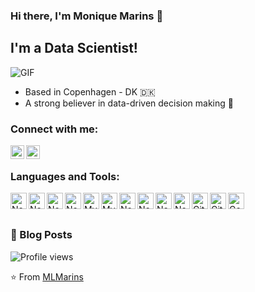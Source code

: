 

### Hi there, I'm Monique Marins  👋
## I'm a Data Scientist!

<img align="center" alt="GIF" src="https://media3.giphy.com/media/3ohzdXIKl0BjNK2g3m/giphy.gif" />


- Based in Copenhagen - DK 🇩🇰
- A strong believer in data-driven decision making 🚀 

### Connect with me:

[<img align="left" alt="Twitter | Twitter" width="22px" src="https://cdn.jsdelivr.net/npm/simple-icons@v3/icons/twitter.svg" />][twitter]
[<img align="left" alt="Monique Marins | LinkedIn" width="22px" src="https://cdn.jsdelivr.net/npm/simple-icons@v3/icons/linkedin.svg" />][linkedin]
<br />

### Languages and Tools:


<img align="left" alt="Node.js" width="26px" src="https://cdn.jsdelivr.net/npm/simple-icons@3.13.0/icons/pycharm.svg" />

<img align="left" alt="Node.js" width="26px" src="https://cdn.jsdelivr.net/npm/simple-icons@3.13.0/icons/python.svg" />
<img align="left" alt="Node.js" width="26px" src="https://cdn.jsdelivr.net/npm/simple-icons@3.13.0/icons/jupyter.svg" />
<img align="left" alt="Node.js" width="26px" src="https://cdn.jsdelivr.net/npm/simple-icons@3.13.0/icons/pytorch.svg" />
<img align="left" alt="MySQL" width="26px" src="https://cdn.jsdelivr.net/npm/simple-icons@3.13.0/icons/mysql.svg" />
<img align="left" alt="MySQL" width="26px" src="https://cdn.jsdelivr.net/npm/simple-icons@3.13.0/icons/apachespark.svg" />

<img align="left" alt="Node.js" width="26px" src="https://cdn.jsdelivr.net/npm/simple-icons@3.13.0/icons/docker.svg" />
<img align="left" alt="Node.js" width="26px" src="https://cdn.jsdelivr.net/npm/simple-icons@3.13.0/icons/elasticsearch.svg" />
<img align="left" alt="Node.js" width="26px" src="https://cdn.jsdelivr.net/npm/simple-icons@3.13.0/icons/kibana.svg" />
<img align="left" alt="Node.js" width="26px" src="https://cdn.jsdelivr.net/npm/simple-icons@3.13.0/icons/amazonaws.svg" />



<img align="left" alt="Git" width="26px" src="https://cdn.jsdelivr.net/npm/simple-icons@3.13.0/icons/git.svg" />
<img align="left" alt="GitHub" width="26px" src="https://cdn.jsdelivr.net/npm/simple-icons@3.13.0/icons/github.svg" />
<img align="left" alt="Google Analytics" width="26px" src="https://cdn.jsdelivr.net/npm/simple-icons@3.13.0/icons/googleanalytics.svg" />


<br />
<br />

### 📕 Blog Posts
<!-- BLOG-POST-LIST:START -->

<!-- BLOG-POST-LIST:END -->

![Profile views](https://gpvc.arturio.dev/MLMarins)

⭐️ From [MLMarins](https://github.com/MLMarins)

[twitter]: https://twitter.com/Monique_marins
[linkedin]: https://www.linkedin.com/in/moniquemarins/
[github]: https://github.com/MLMarins


